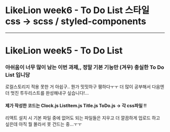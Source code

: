 # LikeLion week6 - To Do List 스타일 css -> scss / styled-components

----------------------------------------------

# LikeLion week5 - To Do List

### 아쉬움이 너무 많이 남는 이번 과제,, 정말 기본 기능만 (겨우) 충실한 To Do List 입니당
로컬스토리지 적용 못한 거 아쉽구.. 뭔가 밋밋하구 휑하다ㅜㅜ 더 많이 공부해서 다음엔 더 멋진 투두리스트를 완성해내구 싶습니다!...

#### 제가 작성한 코드는 Clock.js ListItem.js Title.js ToDo.js -> 각 css파일 !!
리액트 설치 시 기본 파일 중에 없어도 되는 파일들은 지우고 더 깔끔하게 업로드 하고 싶은데 아직 뭘 몰라서 못 건드는 중...ㅜㅜ 